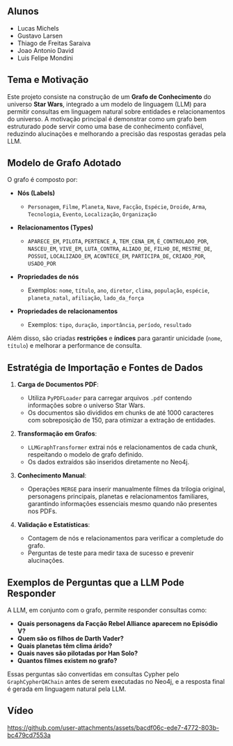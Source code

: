 ## Alunos
  - Lucas Michels
  - Gustavo Larsen
  - Thiago de Freitas Saraiva
  - Joao Antonio David
  - Luis Felipe Mondini

## Tema e Motivação

Este projeto consiste na construção de um **Grafo de Conhecimento** do universo **Star Wars**, integrado a um modelo de linguagem (LLM) para permitir consultas em linguagem natural sobre entidades e relacionamentos do universo. A motivação principal é demonstrar como um grafo bem estruturado pode servir como uma base de conhecimento confiável, reduzindo alucinações e melhorando a precisão das respostas geradas pela LLM.

## Modelo de Grafo Adotado

O grafo é composto por:

* **Nós (Labels)**

  * `Personagem`, `Filme`, `Planeta`, `Nave`, `Facção`, `Espécie`, `Droide`, `Arma`, `Tecnologia`, `Evento`, `Localização`, `Organização`

* **Relacionamentos (Types)**

  * `APARECE_EM`, `PILOTA`, `PERTENCE_A`, `TEM_CENA_EM`, `É_CONTROLADO_POR`, `NASCEU_EM`, `VIVE_EM`, `LUTA_CONTRA`, `ALIADO_DE`, `FILHO_DE`, `MESTRE_DE`, `POSSUI`, `LOCALIZADO_EM`, `ACONTECE_EM`, `PARTICIPA_DE`, `CRIADO_POR`, `USADO_POR`

* **Propriedades de nós**

  * Exemplos: `nome`, `título`, `ano`, `diretor`, `clima`, `população`, `espécie`, `planeta_natal`, `afiliação`, `lado_da_força`

* **Propriedades de relacionamentos**

  * Exemplos: `tipo`, `duração`, `importância`, `período`, `resultado`

Além disso, são criadas **restrições** e **índices** para garantir unicidade (`nome`, `título`) e melhorar a performance de consulta.

## Estratégia de Importação e Fontes de Dados

1. **Carga de Documentos PDF**:

   * Utiliza `PyPDFLoader` para carregar arquivos `.pdf` contendo informações sobre o universo Star Wars.
   * Os documentos são divididos em chunks de até 1000 caracteres com sobreposição de 150, para otimizar a extração de entidades.

2. **Transformação em Grafos**:

   * `LLMGraphTransformer` extrai nós e relacionamentos de cada chunk, respeitando o modelo de grafo definido.
   * Os dados extraídos são inseridos diretamente no Neo4j.

3. **Conhecimento Manual**:

   * Operações `MERGE` para inserir manualmente filmes da trilogia original, personagens principais, planetas e relacionamentos familiares, garantindo informações essenciais mesmo quando não presentes nos PDFs.

4. **Validação e Estatísticas**:

   * Contagem de nós e relacionamentos para verificar a completude do grafo.
   * Perguntas de teste para medir taxa de sucesso e prevenir alucinações.

## Exemplos de Perguntas que a LLM Pode Responder

A LLM, em conjunto com o grafo, permite responder consultas como:

* **Quais personagens da Facção Rebel Alliance aparecem no Episódio V?**
* **Quem são os filhos de Darth Vader?**
* **Quais planetas têm clima árido?**
* **Quais naves são pilotadas por Han Solo?**
* **Quantos filmes existem no grafo?**

Essas perguntas são convertidas em consultas Cypher pelo `GraphCypherQAChain` antes de serem executadas no Neo4j, e a resposta final é gerada em linguagem natural pela LLM.

## Vídeo
https://github.com/user-attachments/assets/bacdf06c-ede7-4772-803b-bc479cd7553a



